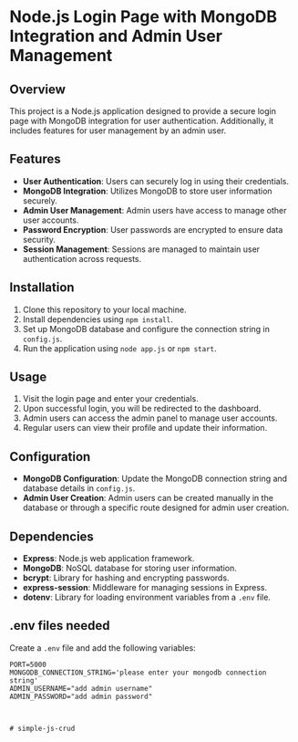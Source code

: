 # Node.js Login Page with MongoDB Integration and Admin User Management

## Overview
This project is a Node.js application designed to provide a secure login page with MongoDB integration for user authentication. Additionally, it includes features for user management by an admin user.

## Features
- **User Authentication**: Users can securely log in using their credentials.
- **MongoDB Integration**: Utilizes MongoDB to store user information securely.
- **Admin User Management**: Admin users have access to manage other user accounts.
- **Password Encryption**: User passwords are encrypted to ensure data security.
- **Session Management**: Sessions are managed to maintain user authentication across requests.

## Installation
1. Clone this repository to your local machine.
2. Install dependencies using `npm install`.
3. Set up MongoDB database and configure the connection string in `config.js`.
4. Run the application using `node app.js` or `npm start`.

## Usage
1. Visit the login page and enter your credentials.
2. Upon successful login, you will be redirected to the dashboard.
3. Admin users can access the admin panel to manage user accounts.
4. Regular users can view their profile and update their information.

## Configuration
- **MongoDB Configuration**: Update the MongoDB connection string and database details in `config.js`.
- **Admin User Creation**: Admin users can be created manually in the database or through a specific route designed for admin user creation.

## Dependencies
- **Express**: Node.js web application framework.
- **MongoDB**: NoSQL database for storing user information.
- **bcrypt**: Library for hashing and encrypting passwords.
- **express-session**: Middleware for managing sessions in Express.
- **dotenv**: Library for loading environment variables from a `.env` file.

## .env files needed
Create a `.env` file and add the following variables:

```dotenv
PORT=5000
MONGODB_CONNECTION_STRING='please enter your mongodb connection string'
ADMIN_USERNAME="add admin username"
ADMIN_PASSWORD="add admin password"



#   s i m p l e - j s - c r u d  
 